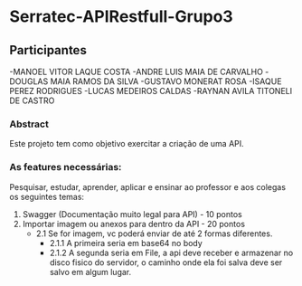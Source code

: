 # Serratec-APIRestfull-Grupo3
## Participantes
-MANOEL VITOR LAQUE COSTA
-ANDRE LUIS MAIA DE CARVALHO
-DOUGLAS MAIA RAMOS DA SILVA
-GUSTAVO MONERAT ROSA
-ISAQUE PEREZ RODRIGUES
-LUCAS MEDEIROS CALDAS
-RAYNAN AVILA TITONELI DE CASTRO

### Abstract 
Este projeto tem como objetivo exercitar a criação de uma API.

### As features necessárias:
Pesquisar, estudar, aprender, aplicar e ensinar ao professor e aos colegas os seguintes temas:

1. Swagger (Documentação muito legal para API) - 10 pontos
2. Importar imagem ou anexos para dentro da API - 20 pontos
   - 2.1 Se for imagem, vc poderá enviar de até 2 formas diferentes. 
     - 2.1.1 A primeira seria em base64 no body
     - 2.1.2 A segunda seria em File, a api deve receber e armazenar no disco fisico do servidor, o caminho onde ela foi salva deve ser salvo em algum lugar.
